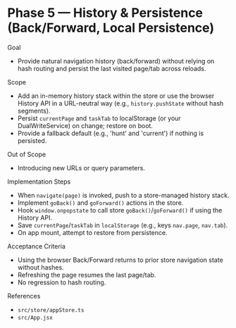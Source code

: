 # Phase 5 — History & Persistence (Back/Forward, Local Persistence)

Goal
- Provide natural navigation history (back/forward) without relying on hash routing and persist the last visited page/tab across reloads.

Scope
- Add an in-memory history stack within the store or use the browser History API in a URL-neutral way (e.g., `history.pushState` without hash segments).
- Persist `currentPage` and `taskTab` to localStorage (or your DualWriteService) on change; restore on boot.
- Provide a fallback default (e.g., 'hunt' and 'current') if nothing is persisted.

Out of Scope
- Introducing new URLs or query parameters.

Implementation Steps
- When `navigate(page)` is invoked, push to a store-managed history stack.
- Implement `goBack()` and `goForward()` actions in the store.
- Hook `window.onpopstate` to call store `goBack()`/`goForward()` if using the History API.
- Save `currentPage`/`taskTab` in `localStorage` (e.g., keys `nav.page`, `nav.tab`).
- On app mount, attempt to restore from persistence.

Acceptance Criteria
- Using the browser Back/Forward returns to prior store navigation state without hashes.
- Refreshing the page resumes the last page/tab.
- No regression to hash routing.

References
- `src/store/appStore.ts`
- `src/App.jsx`
